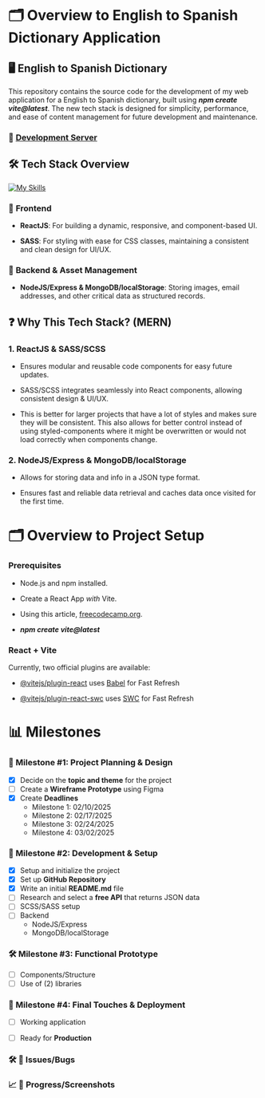 # 🗂 Overview to English to Spanish Dictionary Application

  

## 🖥️ **English to Spanish Dictionary**

  

This repository contains the source code for the development of my web application for a English to Spanish dictionary, built using _**npm create vite@latest**_. The new tech stack is designed for simplicity, performance, and ease of content management for future development and maintenance.

  
### 🚧 [Development Server](https://en-es-dictionary.netlify.app/)

## 🛠️ **Tech Stack Overview** 
[![My Skills](https://skillicons.dev/icons?i=js,html,css)](https://skillicons.dev)

  

### 📘 **Frontend**

-  **ReactJS**: For building a dynamic, responsive, and component-based UI.

-  **SASS**: For styling with ease for CSS classes, maintaining a consistent and clean design for UI/UX.

  

### 📖 **Backend & Asset Management**

-  **NodeJS/Express & MongoDB/localStorage**: Storing images, email addresses, and other critical data as structured records.
  

## ❓ **Why This Tech Stack? (MERN)**


### **1. ReactJS & SASS/SCSS**

- Ensures modular and reusable code components for easy future updates.

- SASS/SCSS integrates seamlessly into React components, allowing consistent design & UI/UX.

- This is better for larger projects that have a lot of styles and makes sure they will be consistent. This also allows for better control instead of using styled-components where it might be overwritten or would not load correctly when components change.


### **2. NodeJS/Express & MongoDB/localStorage**

- Allows for storing data and info in a JSON type format.

- Ensures fast and reliable data retrieval and caches data once visited for the first time.

 

# 🗂 Overview to Project Setup

  

### **Prerequisites**

- Node.js and npm installed.

- Create a React App _with_ Vite.

- Using this article, [freecodecamp.org](https://www.freecodecamp.org/news/how-to-create-a-react-app-in-2024/#:~:text=Create%20React%20App%20has%20been,new%20React%20project%20in%202024.).

- _**npm create vite@latest**_

### React + Vite
  
Currently, two official plugins are available:

- [@vitejs/plugin-react](https://github.com/vitejs/vite-plugin-react/blob/main/packages/plugin-react/README.md) uses [Babel](https://babeljs.io/) for Fast Refresh

- [@vitejs/plugin-react-swc](https://github.com/vitejs/vite-plugin-react-swc) uses [SWC](https://swc.rs/) for Fast Refresh

# 📊 Milestones

### 📌 Milestone #1: **Project Planning & Design** 
- [x] Decide on the **topic and theme** for the project
- [ ] Create a **Wireframe Prototype** using Figma
- [x] Create **Deadlines**
    - Milestone 1: 02/10/2025
    - Milestone 2: 02/17/2025
    - Milestone 3: 02/24/2025
    - Milestone 4: 03/02/2025

### 🚀 Milestone #2: **Development & Setup** 
- [x] Setup and initialize the project
- [x] Set up **GitHub Repository**
- [x] Write an initial **README.md** file
- [ ] Research and select a **free API** that returns JSON data
- [ ] SCSS/SASS setup
- [ ] Backend
    - NodeJS/Express
    - MongoDB/localStorage

### 🛠️ Milestone #3: **Functional Prototype** 
- [ ] Components/Structure
- [ ] Use of (2) libraries

### 🎨 Milestone #4: **Final Touches & Deployment** 
- [ ] Working application
- [ ] Ready for **Production**


### 🛠️ 🐛 **Issues/Bugs**

### 📈 📸 **Progress/Screenshots**

